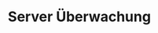 ---
layout: article
title: Server Überwachung
description: 
  - Visualisieren Sie alle wichtigen IT Infrastrukturparameter in Echtzeit. Das Template zeigt die aktuelle Leistung und den Workload eines Servers an.
lang: de
weight: 1000
isDraft: false
ref: Server_Performance
category:
  - Empfohlen
  - Server
  - Wartung
  - Infrastruktur
  - Administration
image: Server_Performance_EN.png
download: Server_Performance_EN.pbmx
overview_description:
overview_benefits:
overview_data_sources:
---
